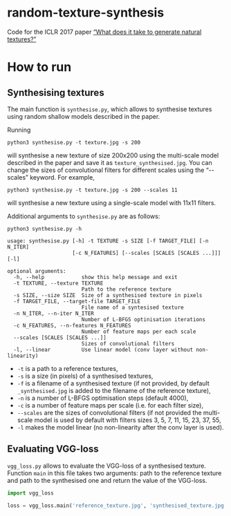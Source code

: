 # random-texture-synthesis
Code for the ICLR 2017 paper [“What does it take to generate natural textures?”](https://openreview.net/forum?id=BJhZeLsxx)

# How to run
## Synthesising textures
The main function is `synthesise.py`, which allows to synthesise textures using random shallow models described in the paper.

Running

`python3 synthesise.py -t texture.jpg -s 200`

will synthesise a new texture of size 200x200 using the multi-scale model described in the paper and save it as `texture_synthesised.jpg`. You can change the sizes of convolutional filters for different scales using the “--scales” keyword. For example,

`python3 synthesise.py -t texture.jpg -s 200 --scales 11`

will synthesise a new texture using a single-scale model with 11x11 filters. 

Additional arguments to `synthesise.py` are as follows:

```
python3 synthesise.py -h

usage: synthesise.py [-h] -t TEXTURE -s SIZE [-f TARGET_FILE] [-n N_ITER]
                     [-c N_FEATURES] [--scales [SCALES [SCALES ...]]] [-l]

optional arguments:
  -h, --help            show this help message and exit
  -t TEXTURE, --texture TEXTURE
                        Path to the reference texture
  -s SIZE, --size SIZE  Size of a synthesised texture in pixels
  -f TARGET_FILE, --target-file TARGET_FILE
                        File name of a syntesised texture
  -n N_ITER, --n-iter N_ITER
                        Number of L-BFGS optinisation iterations
  -c N_FEATURES, --n-features N_FEATURES
                        Number of feature maps per each scale
  --scales [SCALES [SCALES ...]]
                        Sizes of convolutional filters
  -l, --linear          Use linear model (conv layer without non-linearity)
```

* `-t` is a path to a reference textures,
* `-s` is a size (in pixels) of a synthesised textures,
* `-f` is a filename of a synthesised texture (if not provided, by default `_synthesised.jpg` is added to the filename of the reference texture),
* `-n` is a number of L-BFGS optimisation steps (default 4000),
* `-c` is a number of feature maps per scale (i.e. for each filter size),
* `--scales` are the sizes of convolutional filters (if not provided the multi-scale model is used by default with filters sizes 3, 5, 7, 11, 15, 23, 37, 55,
* `-l` makes the model linear (no non-linearity after the conv layer is used).

## Evaluating VGG-loss
`vgg_loss.py` allows to evaluate the VGG-loss of a synthesised texture. Function `main` in this file takes two arguments: path to the reference texture and path to the synthesised one and return the value of the VGG-loss.

```python
import vgg_loss

loss = vgg_loss.main('reference_texture.jpg', 'synthesised_texture.jpg')
```

